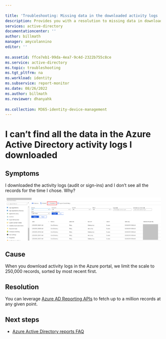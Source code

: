 ```yaml
---

title: 'Troubleshooting: Missing data in the downloaded activity logs | Microsoft Docs'
description: Provides you with a resolution to missing data in downloaded Azure Active Directory activity logs.
services: active-directory
documentationcenter: ''
author: billmath
manager: amycolannino
editor: ''

ms.assetid: ffce7eb1-99da-4ea7-9c4d-2322b755c8ce
ms.service: active-directory
ms.topic: troubleshooting
ms.tgt_pltfrm: na
ms.workload: identity
ms.subservice: report-monitor
ms.date: 08/26/2022
ms.author: billmath
ms.reviewer: dhanyahk

ms.collection: M365-identity-device-management
---
```


# I can’t find all the data in the Azure Active Directory activity logs I downloaded

## Symptoms

I downloaded the activity logs (audit or sign-ins) and I don’t see all the records for the time I chose. Why? 

 ![Reporting](./media/troubleshoot-missing-data-download/01.png)
 
## Cause

When you download activity logs in the Azure portal, we limit the scale to 250,000 records, sorted by most recent first. 

## Resolution

You can leverage [Azure AD Reporting APIs](concept-reporting-api.md) to fetch up to a million records at any given point.

## Next steps

* [Azure Active Directory reports FAQ](reports-faq.yml)

